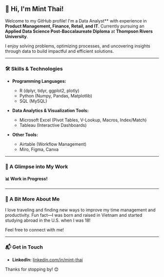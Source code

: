 ## 👋 Hi, I'm Mint Thai!

Welcome to my GitHub profile! I'm a Data Analyst** with experience in **Product Management, Finance, Retail, and IT**. Currently pursuing an **Applied Data Science Post-Baccalaureate Diploma** at **Thompson Rivers University**.

I enjoy solving problems, optimizing processes, and uncovering insights through data to build impactful and efficient solutions.

---

### 🛠 Skills & Technologies
- **Programming Languages:**  
  - R (dplyr, tidyr, ggplot2, plotly)  
  - Python (Numpy, Pandas, Matplotlib)  
  - SQL (MySQL)  

- **Data Analytics & Visualization Tools:**  
  - Microsoft Excel (Pivot Tables, V-Lookup, Macros, Index/Match)  
  - Tableau (Interactive Dashboards)  

- **Other Tools:**  
  - Airtable (Workflow Management)  
  - Miro, Figma, Canva

---

### 🌟 A Glimpse into My Work
#### 📊 Work in Progress!
  
---

### 💬 A Bit More About Me
I love traveling and finding new ways to improve my time management and productivity. Fun fact—I was born and raised in Vietnam and started studying abroad in the U.S. when I was 18!

Feel free to connect with me! 

---

### 📬 Get in Touch
- **LinkedIn:** [linkedin.com/in/mint-thai](https://www.linkedin.com/in/mint-thai)

Thanks for stopping by! 😊

